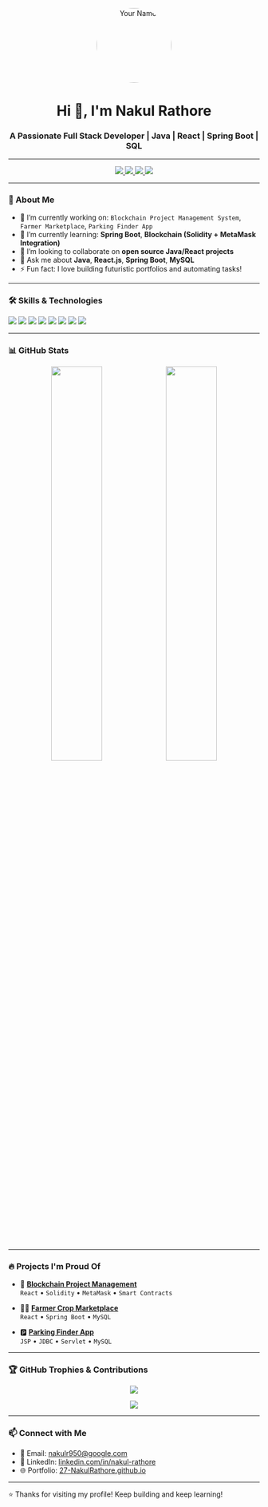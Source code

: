 <!-- Profile Header -->
<p align="center">
  <img src="https://avatars.githubusercontent.com/u/177323305?v=4" width="150" style="border-radius:50%;" alt="Your Name"/>
</p>

<h1 align="center">Hi 👋, I'm Nakul Rathore</h1>
<h3 align="center">A Passionate Full Stack Developer | Java | React | Spring Boot | SQL</h3>

---

<!-- Badges and Links -->
<p align="center">
  <a href="https://github.com/27-NakulRathore">
    <img src="https://img.shields.io/github/followers/27-NakulRathore?label=Follow&style=social" />
  </a>
  <a href="https://www.linkedin.com/in/nakul-rathore-86699b295/">
    <img src="https://img.shields.io/badge/LinkedIn-blue?logo=linkedin&logoColor=white&style=for-the-badge" />
  </a>
  <a href="https://github.com/27-NakulRathore">
    <img src="https://img.shields.io/badge/Portfolio-Visit-green?style=for-the-badge" />
  </a>
  <a href="mailto:nakulr950@google.com">
    <img src="https://img.shields.io/badge/Email-Mail Me-red?style=for-the-badge" />
  </a>
</p>

---

<!-- About Me -->
### 🧠 About Me

- 🔭 I’m currently working on: `Blockchain Project Management System`, `Farmer Marketplace`, `Parking Finder App`
- 🌱 I’m currently learning: **Spring Boot**, **Blockchain (Solidity + MetaMask Integration)**
- 👯 I’m looking to collaborate on **open source Java/React projects**
- 💬 Ask me about **Java**, **React.js**, **Spring Boot**, **MySQL**
- ⚡ Fun fact: I love building futuristic portfolios and automating tasks!

---

<!-- Skills -->
### 🛠️ Skills & Technologies

<p>
  <img src="https://img.shields.io/badge/Java-ED8B00?style=for-the-badge&logo=java&logoColor=white"/>
  <img src="https://img.shields.io/badge/SpringBoot-6DB33F?style=for-the-badge&logo=spring&logoColor=white"/>
  <img src="https://img.shields.io/badge/React-61DAFB?style=for-the-badge&logo=react&logoColor=black"/>
  <img src="https://img.shields.io/badge/MySQL-4479A1?style=for-the-badge&logo=mysql&logoColor=white"/>
  <img src="https://img.shields.io/badge/JavaScript-F7DF1E?style=for-the-badge&logo=javascript&logoColor=black"/>
  <img src="https://img.shields.io/badge/HTML5-E34F26?style=for-the-badge&logo=html5&logoColor=white"/>
  <img src="https://img.shields.io/badge/CSS3-1572B6?style=for-the-badge&logo=css3&logoColor=white"/>
  <img src="https://img.shields.io/badge/Git-F05032?style=for-the-badge&logo=git&logoColor=white"/>
</p>

---

<!-- GitHub Stats -->
### 📊 GitHub Stats

<p align="center">
  <img src="https://github-readme-stats.vercel.app/api?username=27-NakulRathore&show_icons=true&theme=radical" width="45%" />
  <img src="https://github-readme-streak-stats.herokuapp.com?user=27-NakulRathore&theme=radical" width="45%" />
</p>

---

<!-- Projects -->
### 🔥 Projects I'm Proud Of

- 🚀 **[Blockchain Project Management](https://github.com/27-NakulRathore/JobAssigner-Blockchain.git)**  
  `React` • `Solidity` • `MetaMask` • `Smart Contracts`

- 🧑‍🌾 **[Farmer Crop Marketplace](https://github.com/sharmmohit/Online_farmer_Crop_Marketplace)**  
  `React` • `Spring Boot` • `MySQL`

- 🅿️ **[Parking Finder App](https://github.com/your-repo-link)**  
  `JSP` • `JDBC` • `Servlet` • `MySQL`

---

<!-- Trophies & Contribution -->
### 🏆 GitHub Trophies & Contributions

<p align="center">
  <img src="https://github-profile-trophy.vercel.app/?username=27-NakulRathore&theme=gruvbox" />
</p>

<p align="center">
  <img src="https://activity-graph.herokuapp.com/graph?username=27-NakulRathore&theme=rogue" />
</p>

---

<!-- Footer -->
### 📫 Connect with Me

- 📧 Email: nakulr950@google.com  
- 💼 LinkedIn: [linkedin.com/in/nakul-rathore](https://www.linkedin.com/in/nakul-rathore-86699b295)  
- 🌐 Portfolio: [27-NakulRathore.github.io](https://27-NakulRathore.github.io/)

---

⭐️ Thanks for visiting my profile! Keep building and keep learning!
